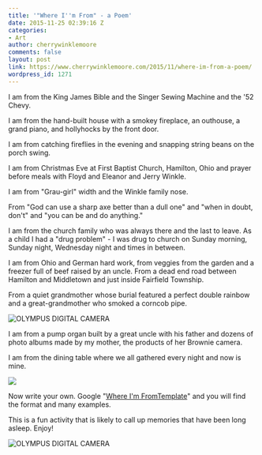 ```yaml
---
title: '"Where I''m From" - a Poem'
date: 2015-11-25 02:39:16 Z
categories:
- Art
author: cherrywinklemoore
comments: false
layout: post
link: https://www.cherrywinklemoore.com/2015/11/where-im-from-a-poem/
wordpress_id: 1271
---
```


I am from the King James Bible and the Singer Sewing Machine and the '52 Chevy.

I am from the hand-built house with a smokey fireplace, an outhouse, a grand piano, and hollyhocks by the front door.

I am from catching fireflies in the evening and snapping string beans on the porch swing.

I am from Christmas Eve at First Baptist Church, Hamilton, Ohio and prayer before meals with Floyd and Eleanor and Jerry Winkle.

I am from "Grau-girl" width and the Winkle family nose.

From "God can use a sharp axe better than a dull one" and "when in doubt, don't" and "you can be and do anything."

I am from the church family who was always there and the last to leave. As a child I had a "drug problem" - I was drug to church on Sunday morning, Sunday night, Wednesday night and times in between.

I am from Ohio and German hard work, from veggies from the garden and a freezer full of beef raised by an uncle. From a dead end road between Hamilton and Middletown and just inside Fairfield Township.

From a quiet grandmother whose burial featured a perfect double rainbow and a great-grandmother who smoked a corncob pipe.

![OLYMPUS DIGITAL CAMERA](https://www.cherrywinklemoore.com/wp-content/uploads/View-of-house-2-1024x768.jpg)

I am from a pump organ built by a great uncle with his father and dozens of photo albums made by my mother, the products of her Brownie camera.

I am from the dining table where we all gathered every night and now is mine.

![](https://www.cherrywinklemoore.com/wp-content/uploads/View-of-house-3-1024x768.jpg)

Now write your own. Google "[Where I'm FromTemplate](https://www.google.de/search?q=Where+I%27m+From+Template)" and you will find the format and many examples.

This is a fun activity that is likely to call up memories that have been long asleep. Enjoy!

![OLYMPUS DIGITAL CAMERA](https://www.cherrywinklemoore.com/wp-content/uploads/Down-the-Road-768x1024.jpg)
